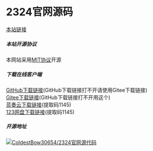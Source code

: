 # 2324官网源码
<a href="https://2324.us.kg">本站链接</a>
##### 本站开源协议
本网站采用<a href="https://mit-license.org/">MIT协议</a>开源
##### 下载在线客户端
<a href="https://github.com/jdi8hveginhe114/jdi8hveginhe114.github.io/releases/tag/APP">GitHub下载链接</a>(GitHub下载链接打不开请使用Gitee下载链接)
<br>
<a href="https://gitee.com/coldestbow30654/jdi8hveginhe114.github.io/releases/tag/APP">Gitee下载链接</a>(GitHub下载链接打不开用这个)
<br>
<a href="https://wwf.lanzouq.com/b00g2i0luj">蓝奏云下载链接</a>(提取码1145)
<br>
<a href="https://www.123pan.com/s/J1k7Vv-WWVN3.html?">123网盘下载链接</a>(提取码1145)
##### 开源地址
[![ColdestBow30654/2324官网源代码](https://gitee.com/coldestbow30654/jdi8hveginhe114.github.io/widgets/widget_card.svg?colors=4183c4,ffffff,ffffff,e3e9ed,666666,9b9b9b)](https://gitee.com/coldestbow30654/jdi8hveginhe114.github.io)
